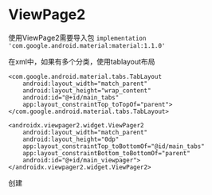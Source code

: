 # ViewPage2
使用ViewPage2需要导入包
`implementation 'com.google.android.material:material:1.1.0'`

在xml中，如果有多个分类，使用tablayout布局
```
<com.google.android.material.tabs.TabLayout
    android:layout_width="match_parent"
    android:layout_height="wrap_content"
    android:id="@+id/main_tabs"
    app:layout_constraintTop_toTopOf="parent"></com.google.android.material.tabs.TabLayout>

<androidx.viewpager2.widget.ViewPager2
    android:layout_width="match_parent"
    android:layout_height="0dp"
    app:layout_constraintTop_toBottomOf="@id/main_tabs"
    app:layout_constraintBottom_toBottomOf="parent"
    android:id="@+id/main_viewpager"></androidx.viewpager2.widget.ViewPager2>
```

创建
